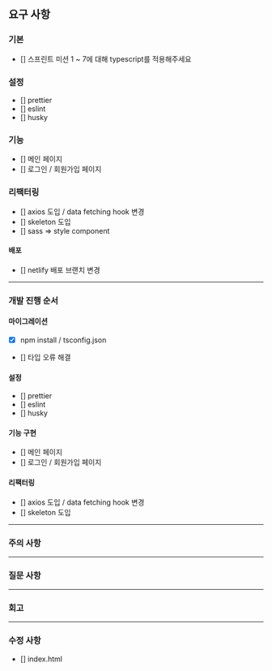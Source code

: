 ## 요구 사항

### 기본

- [] 스프린트 미션 1 ~ 7에 대해 typescript를 적용해주세요

### 설정

- [] prettier
- [] eslint
- [] husky

### 기능

- [] 메인 페이지
- [] 로그인 / 회원가입 페이지

### 리팩터링

- [] axios 도입 / data fetching hook 변경
- [] skeleton 도입
- [] sass => style component

#### 배포

- [] netlify 배포 브랜치 변경

---

### 개발 진행 순서

#### 마이그레이션

- [x] npm install / tsconfig.json
- [] 타입 오류 해결

#### 설정

- [] prettier
- [] eslint
- [] husky

#### 기능 구현

- [] 메인 페이지
- [] 로그인 / 회원가입 페이지

#### 리팩터링

- [] axios 도입 / data fetching hook 변경
- [] skeleton 도입

---

### 주의 사항

---

### 질문 사항

---

### 회고

---

### 수정 사항

- [] index.html
